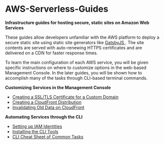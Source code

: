 # AWS-Serverless-Guides
**Infrastructure guides for hosting secure, static sites on Amazon Web Services**

These guides allow developers unfamiliar with the AWS platform to deploy a secure static site using static site generators like [ GatsbyJS ](https://www.gatsbyjs.org/). The site contents are served with auto-renewing HTTPS certificates and are delivered on a CDN for faster response times.

To learn the main configuration of each AWS service, you will be given specific instructions on where to customize options in the web-based Management Console. In the later guides, you will be shown how to accomplish many of the tasks through CLI-based terminal commands.

**Customizing Services in the Management Console**
  * [Creating a SSL/TLS Certificate for a Custom Domain](./guides/Creating-a-SSL-TLS-Certificate-for-a-Custom-Domain.md)
  * [Creating a CloudFront Distribution](./guides/Creating-a-CloudFront-Distribution.md)
  * [Invalidating Old Data on CloudFront](./guides/Invalidating-Old-Data-on-Cloudfront.md)

**Automating Services through the CLI**
  * [Setting up IAM Identities](./guides/Setting-Up-IAM-Identities-for-CLI.md)
  * [Installing the CLI Tools](./guides/Setting-Up-AWS-CLI-Tools.md)
  * [CLI Cheat Sheet of Common Tasks](./guides/AWS-CLI-Cheatsheet.md)
